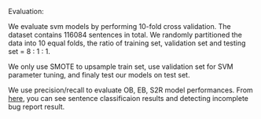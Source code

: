 Evaluation:

We evaluate svm models by performing 10-fold cross validation. The dataset contains 116084 sentences in total. We randomly partitioned the data into 10 equal folds, the ratio of training set, validation set and testing set = 8 : 1 : 1.

We only use SMOTE to upsample train set, use validation set for SVM parameter tuning, and finaly test our models on test set.

We use precision/recall to evaluate OB, EB, S2R model performances. From <a href="https://github.com/sea-lab-wm/bee-tool/tree/master/evaluation/results">here</a>, you can see sentence classificaion results and detecting incomplete bug report result. 






